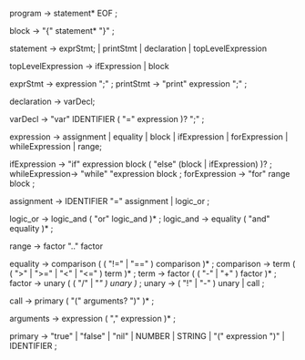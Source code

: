 program        → statement* EOF ;

block          → "{" statement* "}" ;

statement      →  exprStmt;
               | printStmt 
               | declaration 
               | topLevelExpression

topLevelExpression → ifExpression | block

exprStmt       → expression ";" ;
printStmt      → "print" expression ";" ;

declaration    → varDecl;

varDecl        → "var" IDENTIFIER ( "=" expression )? ";" ;

<!-- bruh -->
expression     → assignment | equality | block | ifExpression | forExpression | whileExpression | range;

ifExpression   → "if" expression block
               ( "else" (block | ifExpression) )? ;
whileExpression→ "while" "expression block ;
forExpression  → "for" range block ;

<!-- match ??? -->

assignment     → IDENTIFIER "=" assignment
               | logic_or ;

logic_or       → logic_and ( "or" logic_and )* ;
logic_and      → equality ( "and" equality )* ;

range          → factor ".." factor

equality       → comparison ( ( "!=" | "==" ) comparison )* ;
comparison     → term ( ( ">" | ">=" | "<" | "<=" ) term )* ;
term           → factor ( ( "-" | "+" ) factor )* ;
factor         → unary ( ( "/" | "*" ) unary )* ;
unary          → ( "!" | "-" ) unary
               | call ;

call           → primary ( "(" arguments? ")" )* ;
<!-- call           → expression ( "(" arguments? ")" ) ; -->
arguments      → expression ( "," expression )* ;

primary        → "true" | "false" | "nil"
               | NUMBER | STRING
               | "(" expression ")"
               | IDENTIFIER ;
